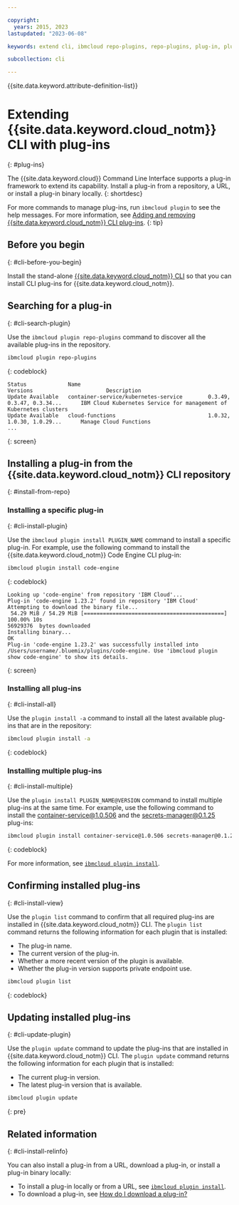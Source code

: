 ```yaml
---

copyright:
  years: 2015, 2023
lastupdated: "2023-06-08"

keywords: extend cli, ibmcloud repo-plugins, repo-plugins, plug-in, plugin, ibmcloud cli, ibmcloud, cli, command line, command-line, developer tools, plugin install

subcollection: cli

---
```


{{site.data.keyword.attribute-definition-list}}

# Extending {{site.data.keyword.cloud_notm}} CLI with plug-ins
{: #plug-ins}

The {{site.data.keyword.cloud}} Command Line Interface supports a plug-in framework to extend its capability. Install a plug-in from a repository, a URL, or install a plug-in binary locally.
{: shortdesc}

For more commands to manage plug-ins, run `ibmcloud plugin` to see the help messages. For more information, see [Adding and removing {{site.data.keyword.cloud_notm}} CLI plug-ins](/docs/cli?topic=cli-ibmcloud_commands_settings).
{: tip}

## Before you begin
{: #cli-before-you-begin}

Install the stand-alone [{{site.data.keyword.cloud_notm}} CLI](/docs/cli?topic=cli-install-ibmcloud-cli#install-ibmcloud-cli) so that you can install CLI plug-ins for {{site.data.keyword.cloud_notm}}.

## Searching for a plug-in
{: #cli-search-plugin}

Use the `ibmcloud plugin repo-plugins` command to discover all the available plug-ins in the repository.

```bash
ibmcloud plugin repo-plugins
```
{: codeblock}

```text
Status             Name                                        Versions                       Description   
Update Available   container-service/kubernetes-service        0.3.49, 0.3.47, 0.3.34...      IBM Cloud Kubernetes Service for management of Kubernetes clusters   
Update Available   cloud-functions                             1.0.32, 1.0.30, 1.0.29...      Manage Cloud Functions 
...
```
{: screen}

## Installing a plug-in from the {{site.data.keyword.cloud_notm}} CLI repository
{: #install-from-repo}

### Installing a specific plug-in
{: #cli-install-plugin}

Use the `ibmcloud plugin install PLUGIN_NAME` command to install a specific plug-in. For example, use the following command to install the {{site.data.keyword.cloud_notm}} Code Engine CLI plug-in:

```bash
ibmcloud plugin install code-engine
```
{: codeblock}

```text
Looking up 'code-engine' from repository 'IBM Cloud'...
Plug-in 'code-engine 1.23.2' found in repository 'IBM Cloud'
Attempting to download the binary file...
 54.29 MiB / 54.29 MiB [============================================] 100.00% 10s
56929376  bytes downloaded
Installing binary...
OK
Plug-in 'code-engine 1.23.2' was successfully installed into /Users/username/.bluemix/plugins/code-engine. Use 'ibmcloud plugin show code-engine' to show its details.
```
{: screen}

### Installing all plug-ins
{: #cli-install-all}

Use the `plugin install -a` command to install all the latest available plug-ins that are in the repository:

```bash
ibmcloud plugin install -a
```
{: codeblock}

### Installing multiple plug-ins
{: #cli-install-multiple}

Use the `plugin install PLUGIN_NAME@VERSION` command to install multiple plug-ins at the same time. For example, use the following command to install the container-service@1.0.506 and the secrets-manager@0.1.25 plug-ins:

```bash
ibmcloud plugin install container-service@1.0.506 secrets-manager@0.1.25
```
{: codeblock}

For more information, see [`ibmcloud plugin install`](/docs/cli?topic=cli-ibmcloud_commands_settings#ibmcloud_plugin_install).

## Confirming installed plug-ins
{: #cli-install-view}

Use the `plugin list` command to confirm that all required plug-ins are installed in {{site.data.keyword.cloud_notm}} CLI. The `plugin list` command returns the following information for each plugin that is installed:

* The plug-in name.
* The current version of the plug-in.
* Whether a more recent version of the plugin is available.
* Whether the plug-in version supports private endpoint use.

```bash
ibmcloud plugin list
```
{: codeblock}

## Updating installed plug-ins
{: #cli-update-plugin}

Use the `plugin update` command to update the plug-ins that are installed in {{site.data.keyword.cloud_notm}} CLI. The `plugin update` command returns the following information for each plugin that is installed:

* The current plug-in version.
* The latest plug-in version that is available.

```bash
ibmcloud plugin update
```
{: pre}

## Related information
{: #cli-install-relinfo}

You can also install a plug-in from a URL, download a plug-in, or install a plug-in binary locally:

* To install a plug-in locally or from a URL, see [`ibmcloud plugin install`](/docs/cli?topic=cli-ibmcloud_commands_settings#ibmcloud_plugin_install).
* To download a plug-in, see [How do I download a plug-in?](/docs/cli?topic=cli-ibm-cli-faq#cli-install-download-local)
